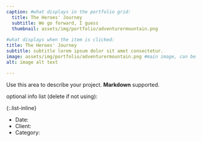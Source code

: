 ```yaml
---
caption: #what displays in the portfolio grid:
  title: The Heroes' Journey
  subtitle: We go forward, I guess
  thumbnail: assets/img/portfolio/adventurermountain.png
  
#what displays when the item is clicked:
title: The Heroes' Journey
subtitle: subtitle lorem ipsum dolor sit amet consectetur.
image: assets/img/portfolio/adventurermountain.png #main image, can be a link or a file in assets/img/portfolio
alt: image alt text

---
```

Use this area to describe your project. **Markdown** supported.

optional info list (delete if not using):

{:.list-inline} 
- Date: 
- Client: 
- Category: 

